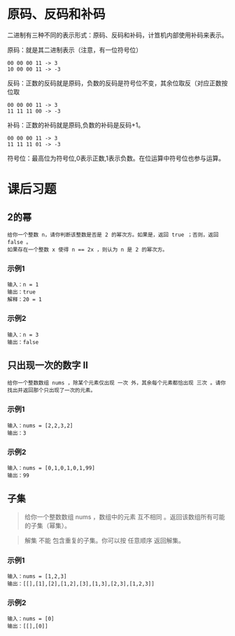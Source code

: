 # 原码、反码和补码
二进制有三种不同的表示形式：原码、反码和补码，计笪机内部使用补码来表示。

原码：就是其二进制表示（注意，有一位符号位）
```
00 00 00 11 -> 3
10 00 00 11 -> -3
```

反码：正数的反码就是原码，负数的反码是符号位不变，其余位取反（对应正数按位取
```
00 00 00 11 -> 3
11 11 11 00 -> -3
```
补码：正数的补码就是原码,负数的补码是反码+1。
```
00 00 00 11 -> 3
11 11 11 01 -> -3
```
符号位：最高位为符号位,0表示正数,1表示负数。在位运算中符号位也参与运算。


# 课后习题
## 2的幂
```
给你一个整数 n，请你判断该整数是否是 2 的幂次方。如果是，返回 true ；否则，返回 false 。
如果存在一个整数 x 使得 n == 2x ，则认为 n 是 2 的幂次方。
```
### 示例1
```
输入：n = 1
输出：true
解释：20 = 1
```
### 示例2
```
输入：n = 3
输出：false
```


## 只出现一次的数字 II
```
给你一个整数数组 nums ，除某个元素仅出现 一次 外，其余每个元素都恰出现 三次 。请你找出并返回那个只出现了一次的元素。
```
### 示例1
```
输入：nums = [2,2,3,2]
输出：3
```
### 示例2
```
输入：nums = [0,1,0,1,0,1,99]
输出：99
```

## 子集
> 给你一个整数数组 nums ，数组中的元素 互不相同 。返回该数组所有可能的子集（幂集）。

> 解集 不能 包含重复的子集。你可以按 任意顺序 返回解集。

### 示例1
```
输入：nums = [1,2,3]
输出：[[],[1],[2],[1,2],[3],[1,3],[2,3],[1,2,3]]
```

### 示例2
```
输入：nums = [0]
输出：[[],[0]]
```
